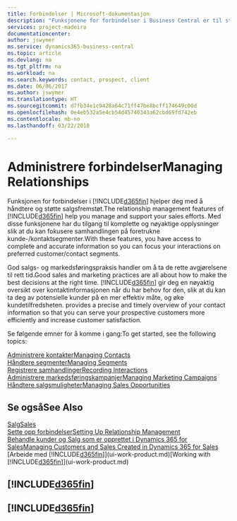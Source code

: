 ```yaml
---
title: Forbindelser | Microsoft-dokumentasjon
description: "Funksjonene for forbindelser i Business Central er til støtte for salgsfremstøtene dine og gir deg tilgang til informasjon om kontakter og prospekter, slik at du kan betjene kunder effektivt."
services: project-madeira
documentationcenter: 
author: jswymer
ms.service: dynamics365-business-central
ms.topic: article
ms.devlang: na
ms.tgt_pltfrm: na
ms.workload: na
ms.search.keywords: contact, prospect, client
ms.date: 06/06/2017
ms.author: jswymer
ms.translationtype: HT
ms.sourcegitcommit: d7fb34e1c9428a64c71ff47be8bcff174649c00d
ms.openlocfilehash: 0e4eb532a5e4cb54d45740343a62cbd69fd742eb
ms.contentlocale: nb-no
ms.lasthandoff: 03/22/2018

---
```

# <a name="managing-relationships"></a><span data-ttu-id="99321-103">Administrere forbindelser</span><span class="sxs-lookup"><span data-stu-id="99321-103">Managing Relationships</span></span>
<span data-ttu-id="99321-104">Funksjonen for forbindelser i [!INCLUDE[d365fin](includes/d365fin_md.md)] hjelper deg med å håndtere og støtte salgsfremstøt.</span><span class="sxs-lookup"><span data-stu-id="99321-104">The relationship management features of [!INCLUDE[d365fin](includes/d365fin_md.md)] help you manage and support your sales efforts.</span></span> <span data-ttu-id="99321-105">Med disse funksjonene har du tilgang til komplette og nøyaktige opplysninger slik at du kan fokusere samhandlingen på foretrukne kunde-/kontaktsegmenter.</span><span class="sxs-lookup"><span data-stu-id="99321-105">With these features, you have access to complete and accurate information so you can focus your interactions on preferred customer/contact segments.</span></span>

<span data-ttu-id="99321-106">God salgs- og markedsføringspraksis handler om å ta de rette avgjørelsene til rett tid.</span><span class="sxs-lookup"><span data-stu-id="99321-106">Good sales and marketing practices are all about how to make the best decisions at the right time.</span></span> [!INCLUDE[d365fin](includes/d365fin_md.md)]<span data-ttu-id="99321-107"> gir deg en nøyaktig oversikt over kontaktinformasjonen når du har behov for den, slik at du kan ta deg av potensielle kunder på en mer effektiv måte, og øke kundetilfredsheten.</span><span class="sxs-lookup"><span data-stu-id="99321-107"> provides a precise and timely overview of your contact information so that you can serve your prospective customers more efficiently and increase customer satisfaction.</span></span>

<span data-ttu-id="99321-108">Se følgende emner for å komme i gang:</span><span class="sxs-lookup"><span data-stu-id="99321-108">To get started, see the following topics:</span></span>

[<span data-ttu-id="99321-109">Administrere kontakter</span><span class="sxs-lookup"><span data-stu-id="99321-109">Managing Contacts</span></span>](marketing-contacts.md)  
[<span data-ttu-id="99321-110">Håndtere segmenter</span><span class="sxs-lookup"><span data-stu-id="99321-110">Managing Segments</span></span>](marketing-segments.md)  
[<span data-ttu-id="99321-111">Registrere samhandlinger</span><span class="sxs-lookup"><span data-stu-id="99321-111">Recording Interactions</span></span>](marketing-interactions.md)  
[<span data-ttu-id="99321-112">Administrere markedsføringskampanjer</span><span class="sxs-lookup"><span data-stu-id="99321-112">Managing Marketing Campaigns</span></span>](marketing-campaigns.md)  
[<span data-ttu-id="99321-113">Håndtere salgsmuligheter</span><span class="sxs-lookup"><span data-stu-id="99321-113">Managing Sales Opportunities</span></span>](marketing-manage-sales-opportunities.md)

## <a name="see-also"></a><span data-ttu-id="99321-114">Se også</span><span class="sxs-lookup"><span data-stu-id="99321-114">See Also</span></span>
[<span data-ttu-id="99321-115">Salg</span><span class="sxs-lookup"><span data-stu-id="99321-115">Sales</span></span>](sales-manage-sales.md)  
[<span data-ttu-id="99321-116">Sette opp forbindelser</span><span class="sxs-lookup"><span data-stu-id="99321-116">Setting Up Relationship Management</span></span>](marketing-setup-marketing.md)  
[<span data-ttu-id="99321-117">Behandle kunder og Salg som er opprettet i Dynamics 365 for Sales</span><span class="sxs-lookup"><span data-stu-id="99321-117">Managing Customers and Sales Created in Dynamics 365 for Sales</span></span>](marketing-integrate-dynamicscrm.md)  
<span data-ttu-id="99321-118">[Arbeide med [!INCLUDE[d365fin](includes/d365fin_md.md)]](ui-work-product.md)</span><span class="sxs-lookup"><span data-stu-id="99321-118">[Working with [!INCLUDE[d365fin](includes/d365fin_md.md)]](ui-work-product.md)</span></span>  

## [!INCLUDE[d365fin](includes/free_trial_md.md)]  
## [!INCLUDE[d365fin](includes/training_link_md.md)]

